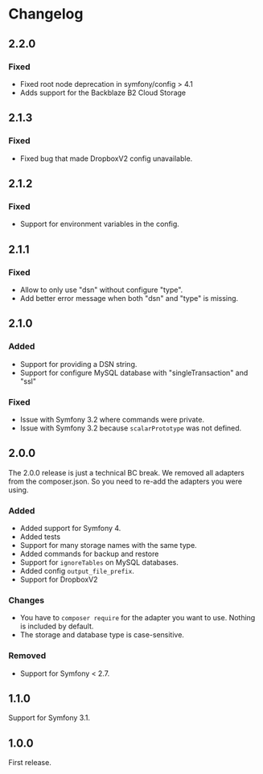 # Changelog

## 2.2.0

### Fixed

- Fixed root node deprecation in symfony/config > 4.1
- Adds support for the Backblaze B2 Cloud Storage

## 2.1.3

### Fixed

- Fixed bug that made DropboxV2 config unavailable.

## 2.1.2

### Fixed

- Support for environment variables in the config. 

## 2.1.1

### Fixed

- Allow to only use "dsn" without configure "type". 
- Add better error message when both "dsn" and "type" is missing. 

## 2.1.0

### Added

- Support for providing a DSN string.
- Support for configure MySQL database with "singleTransaction" and "ssl"

### Fixed

- Issue with Symfony 3.2 where commands were private. 
- Issue with Symfony 3.2 because `scalarPrototype` was not defined. 

## 2.0.0

The 2.0.0 release is just a technical BC break. We removed all adapters from the
composer.json. So you need to re-add the adapters you were using.   

### Added

- Added support for Symfony 4. 
- Added tests
- Support for many storage names with the same type.
- Added commands for backup and restore
- Support for `ignoreTables` on MySQL databases.
- Added config `output_file_prefix`. 
- Support for DropboxV2

### Changes

- You have to `composer require` for the adapter you want to use. Nothing is included by default.
- The storage and database type is case-sensitive. 

### Removed

- Support for Symfony < 2.7. 

## 1.1.0

Support for Symfony 3.1.

## 1.0.0

First release.

